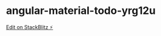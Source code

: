 # angular-material-todo-yrg12u

[Edit on StackBlitz ⚡️](https://stackblitz.com/edit/angular-material-todo-yrg12u)